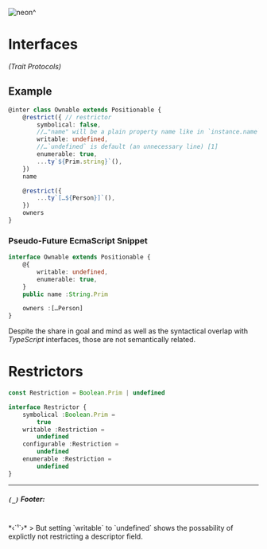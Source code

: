 ![neon^](https://placehold.it/120/c2ff23/ff23c2?text=neon^)

Interfaces
===
*(Trait Protocols)*

## Example
```ts
@inter class Ownable extends Positionable {
    @restrict({ // restrictor
        symbolical: false,
        //…"name" will be a plain property name like in `instance.name`
        writable: undefined,
        //…`undefined` is default (an unnecessary line) [1]
        enumerable: true,
        ...ty`${Prim.string}`(),
    })
    name

    @restrict({
        ...ty`[…${Person}]`(),
    })
    owners
}
```

### Pseudo-Future EcmaScript Snippet
```ts
interface Ownable extends Positionable {
    @{
        writable: undefined,
        enumerable: true,
    }
    public name :String.Prim

    owners :[…Person]
}
```

Despite the share in goal and mind as well as the syntactical overlap with *TypeScript* interfaces, those are not semantically related.


# Restrictors

```ts
const Restriction = Boolean.Prim | undefined

interface Restrictor {
    symbolical :Boolean.Prim =
        true
    writable :Restriction =
        undefined
    configurable :Restriction =
        undefined
    enumerable :Restriction =
        undefined
}
```

---

##### *`(_)`* Footer:
<br/>
*<span id="foot1">‹`¹`›</span>*
>   But setting `writable` to `undefined` shows the possability of explictly not restricting a descriptor field.
